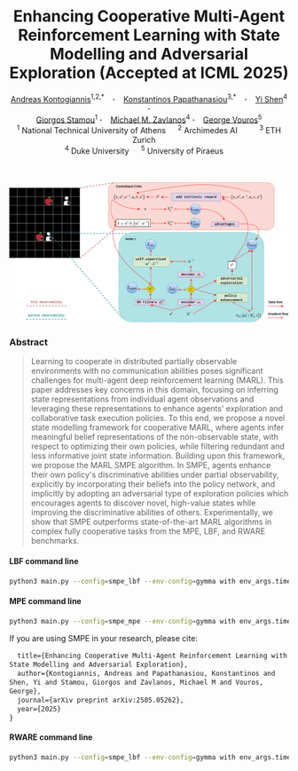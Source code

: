 
<!--             
<style>
  .texttt {
    font-family: Consolas; /* Monospace font */
    font-size: 1em; /* Match surrounding text size */
    color: teal; /* Add this line to set text color to blue */
    letter-spacing: 0; /* Adjust if needed */
  }
</style> -->

<h1 align="center">
  <span style="color: teal; font-family: Consolas;"></span> Enhancing Cooperative Multi-Agent Reinforcement Learning with State Modelling and Adversarial Exploration (Accepted at ICML 2025)
</h1>

<div align="center">
  <a href="https://ddaedalus.github.io/=en" target="_blank">Andreas&nbsp;Kontogiannis</a><sup>1,2,*</sup> &ensp; <b>&middot;</b> &ensp;
  <a href="https://www.linkedin.com/in/konstantinos-papathanasiou-4bbb1b176/?originalSubdomain=gr" target="_blank">Konstantinos&nbsp;Papathanasiou</a><sup>3,*</sup> &ensp; <b>&middot;</b> &ensp;
  <a href="https://people.duke.edu/~ys267/">Yi&nbsp;Shen</a><sup>4</sup> &ensp; <b>&middot;</b> &ensp;<br>
  <a href="https://scholar.google.nl/citations?hl=en&user=R3y5dxMAAAAJ" target="_blank">Giorgos&nbsp;Stamou</a><sup>1</sup>  <b>&middot;</b> &ensp;
  <a href="https://www.michaelmzavlanos.org/" target="_blank">Michael Μ.&nbsp;Zavlanos</a><sup>4</sup>  <b>&middot;</b> &ensp;
  <a href="https://scholar.google.com/citations?user=PBX9aQUAAAAJ&hl=en" target="_blank">George&nbsp;Vouros</a><sup>5</sup>  <br>
  <sup>1</sup> National Technical University of Athens &emsp; <sup>2</sup> Archimedes AI &emsp; &emsp; <sup>3</sup> ETH Zurich &emsp; <br>
  <sup>4</sup> Duke University &emsp; <sup>5</sup> University of Piraeus &emsp; <br> <br> <br> 
</div>





![smpe](smpe)

### Abstract

> Learning to cooperate in distributed partially observable environments with no communication abilities poses significant challenges for multi-agent deep reinforcement learning (MARL). 
This paper addresses key concerns in this domain, focusing on inferring state representations from individual agent observations and leveraging these representations to enhance agents' exploration and collaborative task execution policies. To this end, we propose a novel state modelling framework for cooperative MARL, where agents infer meaningful belief representations of the non-observable state, with respect to optimizing their own policies, while filtering redundant and less informative joint state information. Building upon this framework, we propose the MARL SMPE algorithm. In SMPE, agents enhance their own policy's discriminative abilities under partial observability, explicitly by incorporating their beliefs into the policy network, and implicitly by adopting an adversarial type of exploration policies which encourages agents to discover novel, high-value states while improving the discriminative abilities of others. Experimentally, we show that SMPE outperforms state-of-the-art MARL algorithms in complex fully cooperative tasks from the MPE, LBF, and RWARE benchmarks.


#### LBF command line
```bash
python3 main.py --config=smpe_lbf --env-config=gymma with env_args.time_limit=50 env_args.key="Foraging-2s-9x9-3p-2f-coop-v2"
```

#### MPE command line
```bash
python3 main.py --config=smpe_mpe --env-config=gymma with env_args.time_limit=25 env_args.key="mpe:SimpleSpread-v0"
```

If you are using SMPE in your research, please cite:
```@article{kontogiannis2025enhancing,
  title={Enhancing Cooperative Multi-Agent Reinforcement Learning with State Modelling and Adversarial Exploration},
  author={Kontogiannis, Andreas and Papathanasiou, Konstantinos and Shen, Yi and Stamou, Giorgos and Zavlanos, Michael M and Vouros, George},
  journal={arXiv preprint arXiv:2505.05262},
  year={2025}
}
```


#### RWARE command line
```bash
python3 main.py --config=smpe_lbf --env-config=gymma with env_args.time_limit=500 env_args.key="rware:rware-tiny-4ag-hard-v1"
```
